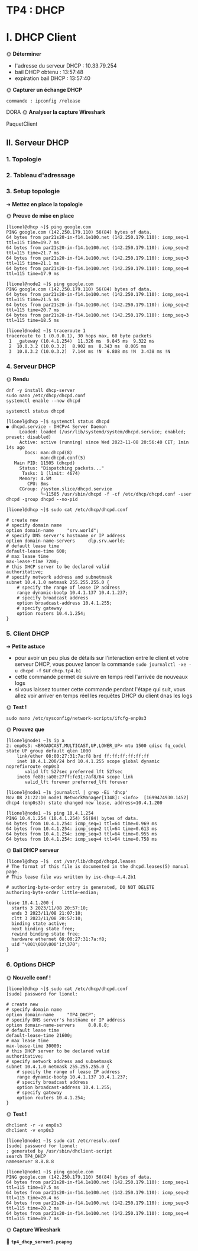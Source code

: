 # TP4 : DHCP

# I. DHCP Client

🌞 **Déterminer**

- l'adresse du serveur DHCP : 10.33.79.254
- bail DHCP obtenu : 13:57:48
- expiration bail DHCP : 13:57:40

🌞 **Capturer un échange DHCP**
``` 
commande : ipconfig /release
```
DORA
🌞 **Analyser la capture Wireshark**

PaquetClient

## II. Serveur DHCP


### 1. Topologie

### 2. Tableau d'adressage

### 3. Setup topologie

➜ **Mettez en place la topologie**

🌞 **Preuve de mise en place**
```
[lionel@dhcp ~]$ ping google.com
PING google.com (142.250.179.110) 56(84) bytes of data.
64 bytes from par21s20-in-f14.1e100.net (142.250.179.110): icmp_seq=1 ttl=115 time=19.7 ms
64 bytes from par21s20-in-f14.1e100.net (142.250.179.110): icmp_seq=2 ttl=115 time=21.7 ms
64 bytes from par21s20-in-f14.1e100.net (142.250.179.110): icmp_seq=3 ttl=115 time=21.1 ms
64 bytes from par21s20-in-f14.1e100.net (142.250.179.110): icmp_seq=4 ttl=115 time=17.9 ms
```
```
[lionel@node2 ~]$ ping google.com
PING google.com (142.250.179.110) 56(84) bytes of data.
64 bytes from par21s20-in-f14.1e100.net (142.250.179.110): icmp_seq=1 ttl=115 time=21.5 ms
64 bytes from par21s20-in-f14.1e100.net (142.250.179.110): icmp_seq=2 ttl=115 time=20.7 ms
64 bytes from par21s20-in-f14.1e100.net (142.250.179.110): icmp_seq=3 ttl=115 time=18.5 ms
```

```
[lionel@node2 ~]$ traceroute 1
traceroute to 1 (0.0.0.1), 30 hops max, 60 byte packets
 1  _gateway (10.4.1.254)  11.326 ms  9.845 ms  9.322 ms
 2  10.0.3.2 (10.0.3.2)  8.902 ms  8.343 ms  8.005 ms
 3  10.0.3.2 (10.0.3.2)  7.144 ms !N  6.808 ms !N  3.438 ms !N
 ```

### 4. Serveur DHCP

🌞 **Rendu**

```
dnf -y install dhcp-server
sudo nano /etc/dhcp/dhcpd.conf
systemctl enable --now dhcpd
```

`systemctl status dhcpd` 
```
[lionel@dhcp ~]$ systemctl status dhcpd
● dhcpd.service - DHCPv4 Server Daemon
     Loaded: loaded (/usr/lib/systemd/system/dhcpd.service; enabled; preset: disabled)
     Active: active (running) since Wed 2023-11-08 20:56:40 CET; 1min 14s ago
       Docs: man:dhcpd(8)
             man:dhcpd.conf(5)
   Main PID: 11505 (dhcpd)
     Status: "Dispatching packets..."
      Tasks: 1 (limit: 4674)
     Memory: 4.5M
        CPU: 8ms
     CGroup: /system.slice/dhcpd.service
             └─11505 /usr/sbin/dhcpd -f -cf /etc/dhcp/dhcpd.conf -user dhcpd -group dhcpd --no-pid
```
```
[lionel@dhcp ~]$ sudo cat /etc/dhcp/dhcpd.conf

# create new
# specify domain name
option domain-name     "srv.world";
# specify DNS server's hostname or IP address
option domain-name-servers     dlp.srv.world;
# default lease time
default-lease-time 600;
# max lease time
max-lease-time 7200;
# this DHCP server to be declared valid
authoritative;
# specify network address and subnetmask
subnet 10.4.1.0 netmask 255.255.255.0 {
    # specify the range of lease IP address
    range dynamic-bootp 10.4.1.137 10.4.1.237;
    # specify broadcast address
    option broadcast-address 10.4.1.255;
    # specify gateway
    option routers 10.4.1.254;
}
```

### 5. Client DHCP

➜ **Petite astuce**

- pour avoir un peu plus de détails sur l'interaction entre le client et votre serveur DHCP, vous pouvez lancer la commande `sudo journalctl -xe -u dhcpd -f` sur `dhcp.tp4.b1`
- cette commande permet de suivre en temps réel l'arrivée de nouveaux logs
- si vous laissez tourner cette commande pendant l'étape qui suit, vous allez voir arriver en temps réel les requêtes DHCP du client dnas les logs

🌞 **Test !**

```
sudo nano /etc/sysconfig/network-scripts/ifcfg-enp0s3
```

🌞 **Prouvez que**
```
[lionel@node1 ~]$ ip a
2: enp0s3: <BROADCAST,MULTICAST,UP,LOWER_UP> mtu 1500 qdisc fq_codel state UP group default qlen 1000
    link/ether 08:00:27:31:7a:f8 brd ff:ff:ff:ff:ff:ff
    inet 10.4.1.200/24 brd 10.4.1.255 scope global dynamic noprefixroute enp0s3
       valid_lft 527sec preferred_lft 527sec
    inet6 fe80::a00:27ff:fe31:7af8/64 scope link
       valid_lft forever preferred_lft forever
```
```
[lionel@node1 ~]$ journalctl | grep -Ei 'dhcp'
Nov 08 21:22:10 node1 NetworkManager[1348]: <info>  [1699474930.1452] dhcp4 (enp0s3): state changed new lease, address=10.4.1.200
```
```
[lionel@node1 ~]$ ping 10.4.1.254
PING 10.4.1.254 (10.4.1.254) 56(84) bytes of data.
64 bytes from 10.4.1.254: icmp_seq=1 ttl=64 time=0.969 ms
64 bytes from 10.4.1.254: icmp_seq=2 ttl=64 time=0.613 ms
64 bytes from 10.4.1.254: icmp_seq=3 ttl=64 time=0.955 ms
64 bytes from 10.4.1.254: icmp_seq=4 ttl=64 time=0.758 ms
```

🌞 **Bail DHCP serveur**

```
[lionel@dhcp ~]$  cat /var/lib/dhcpd/dhcpd.leases
# The format of this file is documented in the dhcpd.leases(5) manual page.
# This lease file was written by isc-dhcp-4.4.2b1

# authoring-byte-order entry is generated, DO NOT DELETE
authoring-byte-order little-endian;

lease 10.4.1.200 {
  starts 3 2023/11/08 20:57:10;
  ends 3 2023/11/08 21:07:10;
  cltt 3 2023/11/08 20:57:10;
  binding state active;
  next binding state free;
  rewind binding state free;
  hardware ethernet 08:00:27:31:7a:f8;
  uid "\001\010\000'1z\370";
}
```

### 6. Options DHCP

🌞 **Nouvelle conf !**

```
[lionel@dhcp ~]$ sudo cat /etc/dhcp/dhcpd.conf
[sudo] password for lionel:

# create new
# specify domain name
option domain-name     "TP4_DHCP";
# specify DNS server's hostname or IP address
option domain-name-servers     8.8.8.8;
# default lease time
default-lease-time 21600;
# max lease time
max-lease-time 30000;
# this DHCP server to be declared valid
authoritative;
# specify network address and subnetmask
subnet 10.4.1.0 netmask 255.255.255.0 {
    # specify the range of lease IP address
    range dynamic-bootp 10.4.1.137 10.4.1.237;
    # specify broadcast address
    option broadcast-address 10.4.1.255;
    # specify gateway
    option routers 10.4.1.254;
}
```

🌞 **Test !**
```
dhclient -r -v enp0s3
dhclient -v enp0s3
```
```
[lionel@node1 ~]$ sudo cat /etc/resolv.conf
[sudo] password for lionel:
; generated by /usr/sbin/dhclient-script
search TP4_DHCP
nameserver 8.8.8.8
```
```
[lionel@node1 ~]$ ping google.com
PING google.com (142.250.179.110) 56(84) bytes of data.
64 bytes from par21s20-in-f14.1e100.net (142.250.179.110): icmp_seq=1 ttl=115 time=17.5 ms
64 bytes from par21s20-in-f14.1e100.net (142.250.179.110): icmp_seq=2 ttl=115 time=20.4 ms
64 bytes from par21s20-in-f14.1e100.net (142.250.179.110): icmp_seq=3 ttl=115 time=20.2 ms
64 bytes from par21s20-in-f14.1e100.net (142.250.179.110): icmp_seq=4 ttl=115 time=19.7 ms
```


🌞 **Capture Wireshark**

🦈 **`tp4_dhcp_server1.pcapng`**


